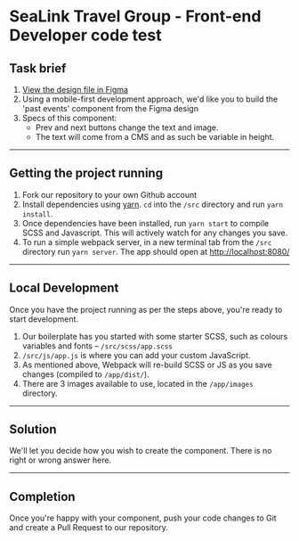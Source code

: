 # SeaLink Travel Group - Front-end Developer code test

## Task brief

1. [View the design file in Figma](https://www.figma.com/file/N24UEnrXjSiDT1GA6sNwa4/SeaLink-Travel-Group-Front-end-Developer-code-test-Interview-stage?node-id=0%3A1)
2. Using a mobile-first development approach, we'd like you to build the 'past events' component from the Figma design
3. Specs of this component:
    * Prev and next buttons change the text and image.
    * The text will come from a CMS and as such be variable in height.

---

## Getting the project running

1. Fork our repository to your own Github account
1. Install dependencies using [yarn](https://yarnpkg.com/getting-started/install). `cd` into the `/src` directory and run `yarn install`.
1. Once dependencies have been installed, run `yarn start` to compile SCSS and Javascript. This will actively watch for any changes you save.
1. To run a simple webpack server, in a new terminal tab from the `/src` directory run `yarn server`. The app should open at [http://localhost:8080/](http://localhost:8080/)

---

## Local Development

Once you have the project running as per the steps above, you're ready to start development.

1. Our boilerplate has you started with some starter SCSS, such as colours variables and fonts – `/src/scss/app.scss`
1. `/src/js/app.js` is where you can add your custom JavaScript.
1. As mentioned above, Webpack will re-build SCSS or JS as you save changes (compiled to `/app/dist/`).
1. There are 3 images available to use, located in the `/app/images` directory.

---

## Solution

We'll let you decide how you wish to create the component. There is no right or wrong answer here.

---

## Completion

Once you're happy with your component, push your code changes to Git and create a Pull Request to our repository.
